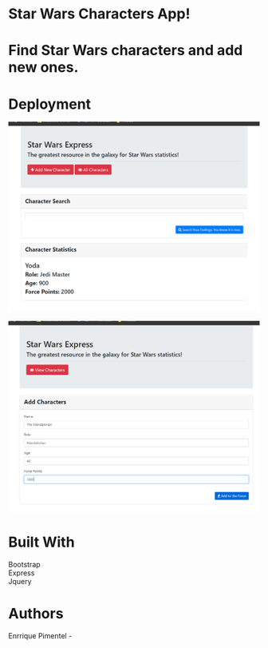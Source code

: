 <h1>Star Wars Characters App!</h1>

<h1>Find Star Wars characters and add new ones.</h1>

<h1>Deployment</h1>
<p> </p>
  
  ![](images/starwars.png)
  
  ![](images/starwars1.png)
  

<h1>Built With</h1>
<p>Bootstrap <br>
Express<br>
Jquery<p>



<h1>Authors</h1>
<p>Enrrique Pimentel -<p>

